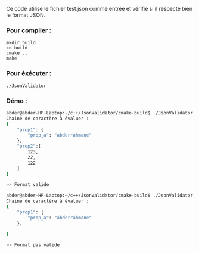 Ce code utilise le fichier test.json comme entrée et vérifie si il respecte bien le format JSON.

### Pour compiler :
```
mkdir build
cd build
cmake ..
make
```
### Pour éxécuter :
```
./JsonValidator
```

### Démo :
```bash
abder@abder-HP-Laptop:~/c++/JsonValidator/cmake-build$ ./JsonValidator 
Chaine de caractère à évaluer : 
{
    "prop1": {
        "prop_a": "abderrahmane"
    },
    "prop2":[
        123,
        22,
        122
    ]
}

>> Format valide
```
```bash
abder@abder-HP-Laptop:~/c++/JsonValidator/cmake-build$ ./JsonValidator 
Chaine de caractère à évaluer : 
{
    "prop1": {
        "prop_a": "abderrahmane"
    },
    
}

>> Format pas valide
```